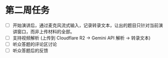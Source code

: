 # 第二周任务

- [ ] 开始演讲后，通过麦克风流式输入，记录转录文本，让出的题目只针对当前演讲窗口，而非上传材料的全部。
- [ ] 支持视频解析 (上传到 Cloudflare R2 -> Gemini API 解析 -> 转录文本)
- [ ] 听众答题的评论区讨论
- [ ] 听众答题后的反馈
